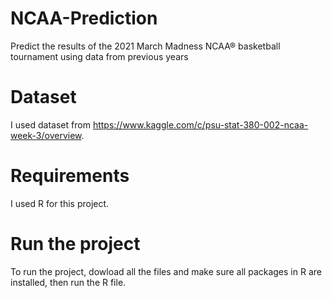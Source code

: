 # NCAA-Prediction
Predict the results of the 2021 March Madness NCAA® basketball tournament using data from previous years


# Dataset

I used dataset from https://www.kaggle.com/c/psu-stat-380-002-ncaa-week-3/overview.

# Requirements

I used R for this project.


# Run the project

To run the project, dowload all the files and make sure all packages in R are installed, then run the R file.
